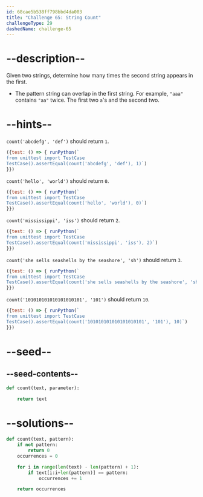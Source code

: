 ```yaml
---
id: 68cae5b538ff798bbd4da003
title: "Challenge 65: String Count"
challengeType: 29
dashedName: challenge-65
---
```


# --description--

Given two strings, determine how many times the second string appears in the first.

- The pattern string can overlap in the first string. For example, `"aaa"` contains `"aa"` twice. The first two `a`'s and the second two.

# --hints--

`count('abcdefg', 'def')` should return `1`.

```js
({test: () => { runPython(`
from unittest import TestCase
TestCase().assertEqual(count('abcdefg', 'def'), 1)`)
}})
```

`count('hello', 'world')` should return `0`.

```js
({test: () => { runPython(`
from unittest import TestCase
TestCase().assertEqual(count('hello', 'world'), 0)`)
}})
```

`count('mississippi', 'iss')` should return `2`.

```js
({test: () => { runPython(`
from unittest import TestCase
TestCase().assertEqual(count('mississippi', 'iss'), 2)`)
}})
```

`count('she sells seashells by the seashore', 'sh')` should return `3`.

```js
({test: () => { runPython(`
from unittest import TestCase
TestCase().assertEqual(count('she sells seashells by the seashore', 'sh'), 3)`)
}})
```

`count('101010101010101010101', '101')` should return `10`.

```js
({test: () => { runPython(`
from unittest import TestCase
TestCase().assertEqual(count('101010101010101010101', '101'), 10)`)
}})
```

# --seed--

## --seed-contents--

```py
def count(text, parameter):

    return text
```

# --solutions--

```py
def count(text, pattern):
    if not pattern:
        return 0
    occurrences = 0

    for i in range(len(text) - len(pattern) + 1):
        if text[i:i+len(pattern)] == pattern:
            occurrences += 1

    return occurrences
```
